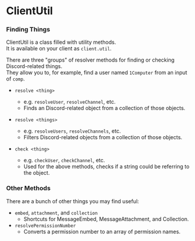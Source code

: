 # ClientUtil

### Finding Things

ClientUtil is a class filled with utility methods.  
It is available on your client as `client.util`.

There are three "groups" of resolver methods for finding or checking Discord-related things.  
They allow you to, for example, find a user named `1Computer` from an input of `comp`.

- `resolve <thing>`

  - e.g. `resolveUser`, `resolveChannel`, etc.
  - Finds an Discord-related object from a collection of those objects.

- `resolve <things>`

  - e.g. `resolveUsers`, `resolveChannels`, etc.
  - Filters Discord-related objects from a collection of those objects.

- `check <thing>`
  - e.g. `checkUser`, `checkChannel`, etc.
  - Used for the above methods, checks if a string could be referring to the object.

### Other Methods

There are a bunch of other things you may find useful:

- `embed`, `attachment`, and `collection`
  - Shortcuts for MessageEmbed, MessageAttachment, and Collection.
- `resolvePermissionNumber`
  - Converts a permission number to an array of permission names.
